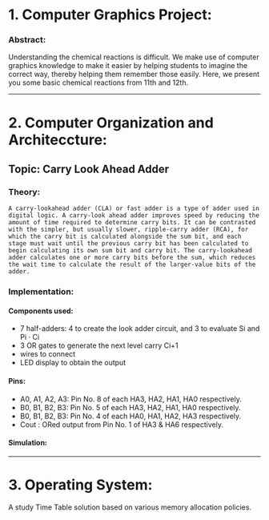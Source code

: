 # 1. Computer Graphics Project:
### Abstract:
Understanding the chemical reactions is difficult. We make use of computer graphics knowledge to make it easier by helping students to imagine the correct way, thereby helping them remember those easily. Here, we present you some basic chemical reactions from 11th and 12th.

***

# 2. Computer Organization and Architeccture:
## Topic: Carry Look Ahead Adder
### Theory:
    A carry-lookahead adder (CLA) or fast adder is a type of adder used in digital logic. A carry-look ahead adder improves speed by reducing the amount of time required to determine carry bits. It can be contrasted with the simpler, but usually slower, ripple-carry adder (RCA), for which the carry bit is calculated alongside the sum bit, and each stage must wait until the previous carry bit has been calculated to begin calculating its own sum bit and carry bit. The carry-lookahead adder calculates one or more carry bits before the sum, which reduces the wait time to calculate the result of the larger-value bits of the adder.

### Implementation:
#### Components used:
* 7 half-adders: 4 to create the look adder circuit, and 3 to evaluate Si and Pi · Ci
* 3 OR gates to generate the next level carry Ci+1
* wires to connect
* LED display to obtain the output

#### Pins:
* A0, A1, A2, A3: Pin No. 8 of each HA3, HA2, HA1, HA0 respectively.
* B0, B1, B2, B3: Pin No. 5 of each HA3, HA2, HA1, HA0 respectively.
* B0, B1, B2, B3: Pin No. 4 of each HA0, HA1, HA2, HA3 respectively.
* Cout : ORed output from Pin No. 1 of HA3 & HA6 respectively.

#### Simulation:

***

# 3. Operating System:
A study Time Table solution based on various memory allocation policies.
